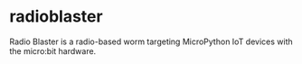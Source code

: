 # radioblaster
Radio Blaster is a radio-based worm targeting MicroPython IoT devices with the micro:bit hardware.
